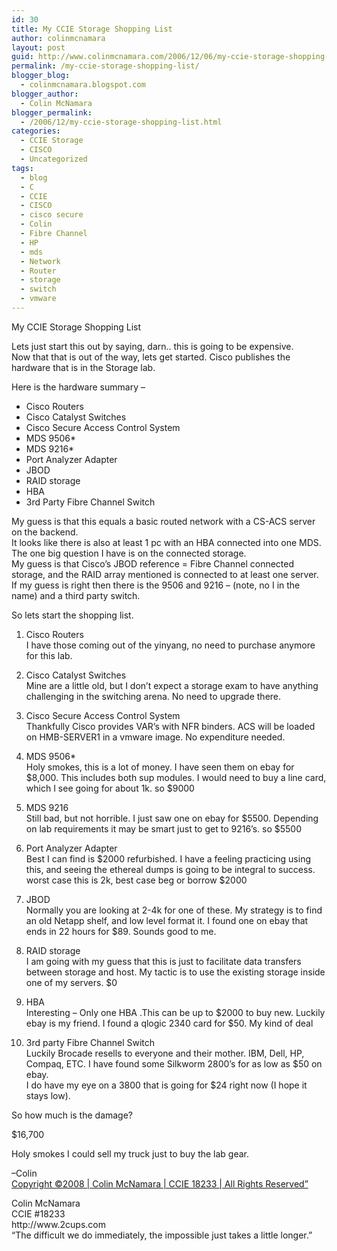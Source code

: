 ```yaml
---
id: 30
title: My CCIE Storage Shopping List
author: colinmcnamara
layout: post
guid: http://www.colinmcnamara.com/2006/12/06/my-ccie-storage-shopping-list/
permalink: /my-ccie-storage-shopping-list/
blogger_blog:
  - colinmcnamara.blogspot.com
blogger_author:
  - Colin McNamara
blogger_permalink:
  - /2006/12/my-ccie-storage-shopping-list.html
categories:
  - CCIE Storage
  - CISCO
  - Uncategorized
tags:
  - blog
  - C
  - CCIE
  - CISCO
  - cisco secure
  - Colin
  - Fibre Channel
  - HP
  - mds
  - Network
  - Router
  - storage
  - switch
  - vmware
---
```

My CCIE Storage Shopping List

Lets just start this out by saying, darn.. this is going to be expensive.  
Now that that is out of the way, lets get started. Cisco publishes the hardware that is in the Storage lab.

Here is the hardware summary &#8211;

<ul class="compact-bulleted">
  <li>
    Cisco Routers
  </li>
  <li>
    Cisco Catalyst Switches
  </li>
  <li>
    Cisco Secure Access Control System
  </li>
  <li>
    MDS 9506*
  </li>
  <li>
    MDS 9216*
  </li>
  <li>
    Port Analyzer Adapter
  </li>
  <li>
    JBOD
  </li>
  <li>
    RAID storage
  </li>
  <li>
    HBA
  </li>
  <li>
    3rd Party Fibre Channel Switch
  </li>
</ul>

My guess is that this equals a basic routed network with a CS-ACS server on the backend.  
It looks like there is also at least 1 pc with an HBA connected into one MDS. The one big question I have is on the connected storage.  
My guess is that Cisco&#8217;s JBOD reference = Fibre Channel connected storage, and the RAID array mentioned is connected to at least one server.  
If my guess is right then there is the 9506 and 9216 &#8211; (note, no I in the name) and a third party switch.

So lets start the shopping list.

1. Cisco Routers  
I have those coming out of the yinyang, no need to purchase anymore for this lab.

2. Cisco Catalyst Switches  
Mine are a little old, but I don&#8217;t expect a storage exam to have anything challenging in the switching arena. No need to upgrade there.

3. Cisco Secure Access Control System  
Thankfully Cisco provides VAR&#8217;s with NFR binders. ACS will be loaded on HMB-SERVER1 in a vmware image. No expenditure needed.

4. MDS 9506*  
Holy smokes, this is a lot of money. I have seen them on ebay for $8,000. This includes both sup modules. I would need to buy a line card, which I see going for about 1k. so $9000

5. MDS 9216  
Still bad, but not horrible. I just saw one on ebay for $5500. Depending on lab requirements it may be smart just to get to 9216&#8217;s. so $5500

6. Port Analyzer Adapter  
Best I can find is $2000 refurbished. I have a feeling practicing using this, and seeing the ethereal dumps is going to be integral to success. worst case this is 2k, best case beg or borrow $2000

7. JBOD  
Normally you are looking at 2-4k for one of these. My strategy is to find an old Netapp shelf, and low level format it. I found one on ebay that ends in 22 hours for $89. Sounds good to me.

8. RAID storage  
I am going with my guess that this is just to facilitate data transfers between storage and host. My tactic is to use the existing storage inside one of my servers. $0

9. HBA  
Interesting &#8211; Only one HBA .This can be up to $2000 to buy new. Luckily ebay is my friend. I found a qlogic 2340 card for $50. My kind of deal

10. 3rd party Fibre Channel Switch  
Luckily Brocade resells to everyone and their mother. IBM, Dell, HP, Compaq, ETC. I have found some Silkworm 2800&#8217;s for as low as $50 on ebay.  
I do have my eye on a 3800 that is going for $24 right now (I hope it stays low).

So how much is the damage?

$16,700

Holy smokes I could sell my truck just to buy the lab gear.

&#8211;Colin  
[Copyright ©2008 | Colin McNamara | CCIE 18233 | All Rights Reserved&#8221;][1]

<p class="blogger-post-footer">
  Colin McNamara<br /> CCIE #18233<br /> http://www.2cups.com<br /> &#8220;The difficult we do immediately, the impossible just takes a little longer.&#8221;
</p>

 [1]: http://www.colinmcnamara.com "Copyright ©2008 | Colin McNamara | CCIE 18233 | All Rights Reserved"